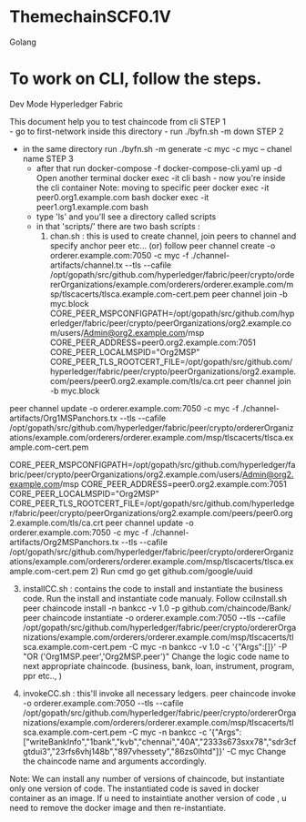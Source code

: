 # ThemechainSCF0.1V
Golang

# To work on CLI, follow the steps.
Dev Mode Hyperledger Fabric

This document help you to test chaincode from cli 
STEP 1	
	- go to first-network inside this directory
	- run
		./byfn.sh -m  down
STEP 2
- in the same directory run
./byfn.sh -m generate -c myc
-c myc – chanel name
STEP 3
	- after that run
docker-compose -f docker-compose-cli.yaml up -d
Open another terminal
docker exec -it cli bash    - now you're inside the cli container
Note: moving to specific peer 
docker exec -it peer0.org1.example.com  bash
docker exec -it peer1.org1.example.com bash
	- type 'ls' and you'll see a directory called scripts
	- in that 'scripts/' there are two bash scripts :
		1) chan.sh : this is used to create channel, join peers to channel and specify anchor peer etc...
(or) follow
peer channel create -o orderer.example.com:7050 -c myc -f ./channel-artifacts/channel.tx --tls --cafile /opt/gopath/src/github.com/hyperledger/fabric/peer/crypto/ordererOrganizations/example.com/orderers/orderer.example.com/msp/tlscacerts/tlsca.example.com-cert.pem
peer channel join -b myc.block
CORE_PEER_MSPCONFIGPATH=/opt/gopath/src/github.com/hyperledger/fabric/peer/crypto/peerOrganizations/org2.example.com/users/Admin@org2.example.com/msp CORE_PEER_ADDRESS=peer0.org2.example.com:7051 CORE_PEER_LOCALMSPID="Org2MSP" CORE_PEER_TLS_ROOTCERT_FILE=/opt/gopath/src/github.com/hyperledger/fabric/peer/crypto/peerOrganizations/org2.example.com/peers/peer0.org2.example.com/tls/ca.crt peer channel join -b myc.block

peer channel update -o orderer.example.com:7050 -c myc -f ./channel-artifacts/Org1MSPanchors.tx --tls --cafile /opt/gopath/src/github.com/hyperledger/fabric/peer/crypto/ordererOrganizations/example.com/orderers/orderer.example.com/msp/tlscacerts/tlsca.example.com-cert.pem

CORE_PEER_MSPCONFIGPATH=/opt/gopath/src/github.com/hyperledger/fabric/peer/crypto/peerOrganizations/org2.example.com/users/Admin@org2.example.com/msp CORE_PEER_ADDRESS=peer0.org2.example.com:7051 CORE_PEER_LOCALMSPID="Org2MSP" CORE_PEER_TLS_ROOTCERT_FILE=/opt/gopath/src/github.com/hyperledger/fabric/peer/crypto/peerOrganizations/org2.example.com/peers/peer0.org2.example.com/tls/ca.crt peer channel update -o orderer.example.com:7050 -c myc -f ./channel-artifacts/Org2MSPanchors.tx --tls --cafile /opt/gopath/src/github.com/hyperledger/fabric/peer/crypto/ordererOrganizations/example.com/orderers/orderer.example.com/msp/tlscacerts/tlsca.example.com-cert.pem
2)  Run cmd  go get  github.com/google/uuid

3)  installCC.sh : contains the code to install and instantiate the business code.
Run the install and instantiate code manualy. 
Follow cciInstall.sh
peer chaincode install -n bankcc -v 1.0 -p github.com/chaincode/Bank/
peer chaincode instantiate -o orderer.example.com:7050 --tls --cafile /opt/gopath/src/github.com/hyperledger/fabric/peer/crypto/ordererOrganizations/example.com/orderers/orderer.example.com/msp/tlscacerts/tlsca.example.com-cert.pem -C myc -n bankcc -v 1.0 -c '{"Args":[]}' -P "OR ('Org1MSP.peer','Org2MSP.peer')"
Change the logic code name to next appropriate chaincode. (business, bank, loan, instrument, program, ppr etc.., )



3) invokeCC.sh : this'll invoke all necessary ledgers.
peer chaincode invoke -o orderer.example.com:7050  --tls --cafile /opt/gopath/src/github.com/hyperledger/fabric/peer/crypto/ordererOrganizations/example.com/orderers/orderer.example.com/msp/tlscacerts/tlsca.example.com-cert.pem  -C myc -n bankcc -c '{"Args":["writeBankInfo","1bank","kvb","chennai","40A","2333s673sxx78","sdr3cfgtdui3","23rfs6vhj148b","897vhessety","86zs0lhtd"]}' -C myc
Change the chaincode name and arguments accordingly.

Note:
We can install any number of versions of chaincode, but instantiate only one version of code.
The instantiated code is saved in docker container as an image.
If u need to instaintiate another version of code , u need to remove the docker image and then re-instantiate.



